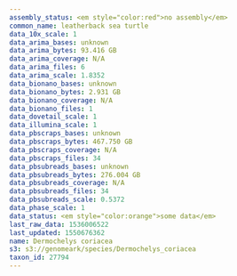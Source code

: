 ```yaml
---
assembly_status: <em style="color:red">no assembly</em>
common_name: leatherback sea turtle
data_10x_scale: 1
data_arima_bases: unknown
data_arima_bytes: 93.416 GB
data_arima_coverage: N/A
data_arima_files: 6
data_arima_scale: 1.8352
data_bionano_bases: unknown
data_bionano_bytes: 2.931 GB
data_bionano_coverage: N/A
data_bionano_files: 1
data_dovetail_scale: 1
data_illumina_scale: 1
data_pbscraps_bases: unknown
data_pbscraps_bytes: 467.750 GB
data_pbscraps_coverage: N/A
data_pbscraps_files: 34
data_pbsubreads_bases: unknown
data_pbsubreads_bytes: 276.004 GB
data_pbsubreads_coverage: N/A
data_pbsubreads_files: 34
data_pbsubreads_scale: 0.5372
data_phase_scale: 1
data_status: <em style="color:orange">some data</em>
last_raw_data: 1536006522
last_updated: 1550676362
name: Dermochelys coriacea
s3: s3://genomeark/species/Dermochelys_coriacea
taxon_id: 27794
---
```

